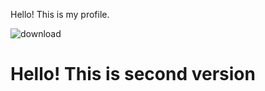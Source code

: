 Hello! This is my profile.


![download](https://github.com/koyakev/koyakev/assets/131784571/974a8c19-53d0-4056-89f3-bc74d4ae7a0a)
<h1>Hello! This is second version</h1>
